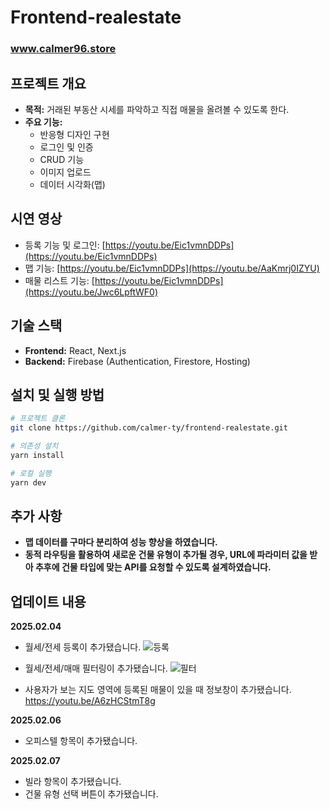 # Frontend-realestate

### www.calmer96.store

## 프로젝트 개요

- **목적:** 거래된 부동산 시세를 파악하고 직접 매물을 올려볼 수 있도록 한다.
- **주요 기능:**
  - 반응형 디자인 구현
  - 로그인 및 인증
  - CRUD 기능
  - 이미지 업로드
  - 데이터 시각화(맵)

## 시연 영상
  - 등록 기능 및 로그인: [https://youtu.be/Eic1vmnDDPs](https://youtu.be/Eic1vmnDDPs)
  - 맵 기능: [https://youtu.be/Eic1vmnDDPs](https://youtu.be/AaKmrj0IZYU)
  - 매물 리스트 기능: [https://youtu.be/Eic1vmnDDPs](https://youtu.be/Jwc6LpftWF0)
## 기술 스택

- **Frontend:** React, Next.js
- **Backend:** Firebase (Authentication, Firestore, Hosting)

## 설치 및 실행 방법

```bash
# 프로젝트 클론
git clone https://github.com/calmer-ty/frontend-realestate.git

# 의존성 설치
yarn install

# 로컬 실행
yarn dev
```

## 추가 사항

- **맵 데이터를 구마다 분리하여 성능 향상을 하였습니다.**
- **동적 라우팅을 활용하여 새로운 건물 유형이 추가될 경우, URL에 파라미터 값을 받아 추후에 건물 타입에 맞는 API를 요청할 수 있도록 설계하였습니다.**

## 업데이트 내용

**2025.02.04**

- 월세/전세 등록이 추가됐습니다.  ![등록](https://github.com/user-attachments/assets/eab63b6a-e581-4811-ab8f-472d6757bcf5)

- 월세/전세/매매 필터링이 추가됐습니다.  ![필터](https://github.com/user-attachments/assets/dafa75bb-9f34-4f2f-8161-c3f7f6dd05f8)

- 사용자가 보는 지도 영역에 등록된 매물이 있을 때 정보창이 추가됐습니다.  https://youtu.be/A6zHCStmT8g



**2025.02.06**

- 오피스텔 항목이 추가됐습니다.

**2025.02.07**

- 빌라 항목이 추가됐습니다.
- 건물 유형 선택 버튼이 추가됐습니다.
